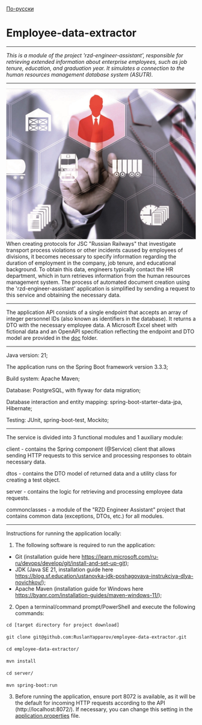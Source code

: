 [По-русски](doc%2Freadme%2FREADME_rus.md)

# Employee-data-extractor

___

*This is a module of the project 'rzd-engineer-assistant', responsible for retrieving extended information about
enterprise employees, such as job tenure, education, and graduation year. It simulates a connection to the human
resources management database system (ASUTR).*

___

![asutr.jpg](doc%2Freadme%2Fasutr.jpg)
When creating protocols for JSC "Russian Railways" that investigate transport process violations or other incidents
caused by employees of divisions, it becomes necessary to specify information regarding the duration of employment in the
company, job tenure, and educational background. To obtain this data, engineers typically contact the HR department,
which in turn retrieves information from the human resources management system. The process of automated document
creation using the 'rzd-engineer-assistant' application is simplified by sending a request to this service and obtaining
the necessary data.

___

The application API consists of a single endpoint that accepts an array of integer personnel IDs
(also known as identifiers in the database). It returns a DTO with the necessary employee data. A Microsoft Excel
sheet with fictional data and an OpenAPI specification reflecting the endpoint and DTO model are provided in the
[doc](doc) folder.

___

Java version: 21;

The application runs on the Spring Boot framework version 3.3.3;

Build system: Apache Maven;

Database: PostgreSQL, with flyway for data migration;

Database interaction and entity mapping: spring-boot-starter-data-jpa, Hibernate;

Testing: JUnit, spring-boot-test, Mockito;

___

The service is divided into 3 functional modules and 1 auxiliary module:

client - contains the Spring component (@Service) client that allows sending HTTP requests to this service and
processing responses to obtain necessary data.

dtos - contains the DTO model of returned data and a utility class for creating a test object.

server - contains the logic for retrieving and processing employee data requests.

commonclasses - a module of the "RZD Engineer Assistant" project that contains common data (exceptions, DTOs, etc.)
for all modules.

___

Instructions for running the application locally:

1. The following software is required to run the application:

- Git (installation guide here https://learn.microsoft.com/ru-ru/devops/develop/git/install-and-set-up-git);
- JDK (Java SE 21, installation guide here https://blog.sf.education/ustanovka-jdk-poshagovaya-instrukciya-dlya-novichkov/);
- Apache Maven (installation guide for Windows here https://byanr.com/installation-guides/maven-windows-11/);

2. Open a terminal/command prompt/PowerShell and execute the following commands:

```
cd [target directory for project download]

git clone git@github.com:RuslanYapparov/employee-data-extractor.git

cd employee-data-extractor/

mvn install

cd server/

mvn spring-boot:run
```

3. Before running the application, ensure port 8072 is available, as it will be the default for incoming HTTP requests
according to the API (http://localhost:8072/). If necessary, you can change this setting in the
[application.properties](server%2Fsrc%2Fmain%2Fresources%2Fapplication.properties) file.